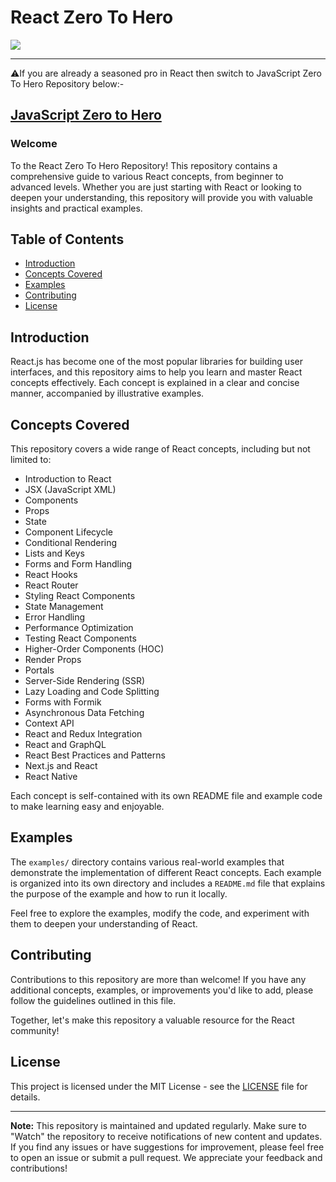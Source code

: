 # React Zero To Hero

<p>
<a href="https://reactjs.org/" target="_blank"> <img src="https://img.icons8.com/ultraviolet/40/000000/react.png"/> </a>
</p>

---

⚠️If you are already a seasoned pro in React then switch to JavaScript Zero To Hero Repository below:-

## [JavaScript Zero to Hero](https://github.com/sourabh-bhatt/JavaScript-Zero-to-Hero)

### Welcome

To the React Zero To Hero Repository!
This repository contains a comprehensive guide to various React concepts, from beginner to advanced levels. Whether you are just starting with React or looking to deepen your understanding, this repository will provide you with valuable insights and practical examples.

## Table of Contents

- [Introduction](#introduction)
- [Concepts Covered](#concepts-covered)
- [Examples](#examples)
- [Contributing](#contributing)
- [License](#license)

## Introduction

React.js has become one of the most popular libraries for building user interfaces, and this repository aims to help you learn and master React concepts effectively. Each concept is explained in a clear and concise manner, accompanied by illustrative examples.

## Concepts Covered

This repository covers a wide range of React concepts, including but not limited to:

- Introduction to React
- JSX (JavaScript XML)
- Components
- Props
- State
- Component Lifecycle
- Conditional Rendering
- Lists and Keys
- Forms and Form Handling
- React Hooks
- React Router
- Styling React Components
- State Management
- Error Handling
- Performance Optimization
- Testing React Components
- Higher-Order Components (HOC)
- Render Props
- Portals
- Server-Side Rendering (SSR)
- Lazy Loading and Code Splitting
- Forms with Formik
- Asynchronous Data Fetching
- Context API
- React and Redux Integration
- React and GraphQL
- React Best Practices and Patterns
- Next.js and React
- React Native

Each concept is self-contained with its own README file and example code to make learning easy and enjoyable.

## Examples

The `examples/` directory contains various real-world examples that demonstrate the implementation of different React concepts. Each example is organized into its own directory and includes a `README.md` file that explains the purpose of the example and how to run it locally.

Feel free to explore the examples, modify the code, and experiment with them to deepen your understanding of React.

## Contributing

Contributions to this repository are more than welcome! If you have any additional concepts, examples, or improvements you'd like to add, please follow the guidelines outlined in this file.

Together, let's make this repository a valuable resource for the React community!

## License

This project is licensed under the MIT License - see the [LICENSE](LICENSE) file for details.

---

**Note:** This repository is maintained and updated regularly. Make sure to "Watch" the repository to receive notifications of new content and updates. If you find any issues or have suggestions for improvement, please feel free to open an issue or submit a pull request. We appreciate your feedback and contributions!
